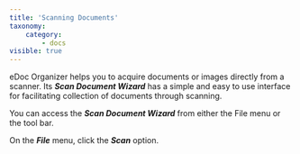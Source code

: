 ```yaml
---
title: 'Scanning Documents'
taxonomy:
    category:
        - docs
visible: true
---
```


eDoc Organizer helps you to acquire documents or images directly from a scanner. Its _**Scan Document Wizard**_ has a simple and easy to use interface for facilitating collection of documents through scanning.

You can access the _**Scan Document Wizard**_ from either the File menu or the tool bar.

On the _**File**_ menu, click the _**Scan**_ option.